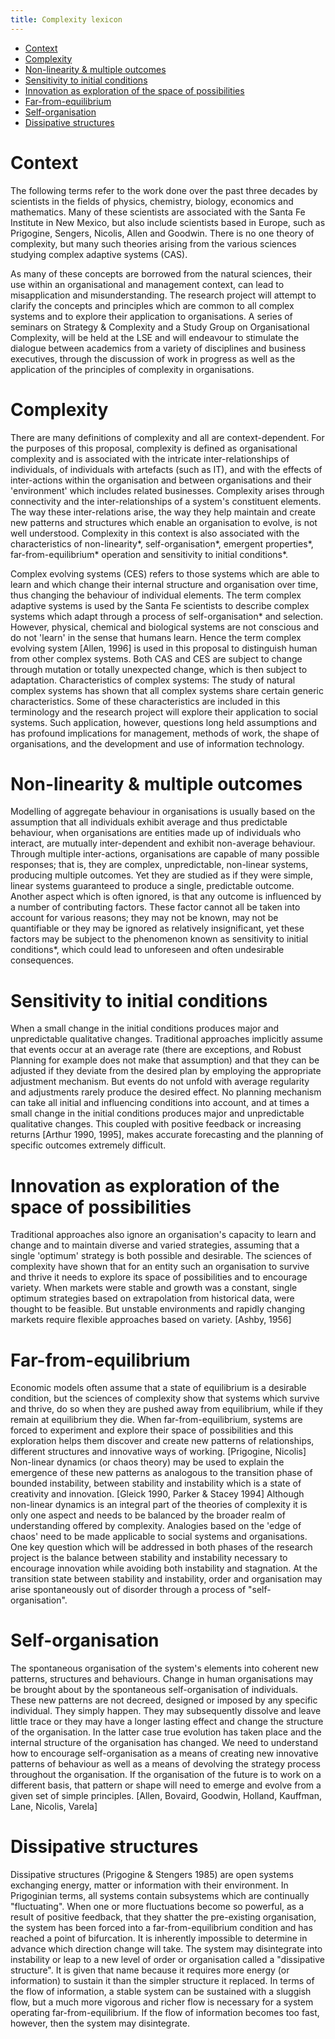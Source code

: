 ```yaml
---
title: Complexity lexicon
---
```


-   [Context](#context)
-   [Complexity](#complexity)
-   [Non-linearity & multiple outcomes](#non-linearity--multiple-outcomes)
-   [Sensitivity to initial conditions](#sensitivity-to-initial-conditions)
-   [Innovation as exploration of the space of possibilities](#innovation-as-exploration-of-the-space-of-possibilities)
-   [Far-from-equilibrium](#far-from-equilibrium)
-   [Self-organisation](#self-organisation)
-   [Dissipative structures](#dissipative-structures)


# Context

The following terms refer to the work done over the past three decades
by scientists in the fields of physics, chemistry, biology, economics
and mathematics. Many of these scientists are associated with the Santa
Fe Institute in New Mexico, but also include scientists based in Europe,
such as Prigogine, Sengers, Nicolis, Allen and Goodwin. There is no one
theory of complexity, but many such theories arising from the various
sciences studying complex adaptive systems (CAS).

As many of these concepts are borrowed from the natural sciences, their
use within an organisational and management context, can lead to
misapplication and misunderstanding. The research project will attempt
to clarify the concepts and principles which are common to all complex
systems and to explore their application to organisations. A series of
seminars on Strategy & Complexity and a Study Group on Organisational
Complexity, will be held at the LSE and will endeavour to stimulate the
dialogue between academics from a variety of disciplines and business
executives, through the discussion of work in progress as well as the
application of the principles of complexity in organisations.


# Complexity

There are many definitions of complexity and all are context-dependent.
For the purposes of this proposal, complexity is defined as
organisational complexity and is associated with the intricate
inter-relationships of individuals, of individuals with artefacts (such
as IT), and with the effects of inter-actions within the organisation
and between organisations and their 'environment' which includes related
businesses. Complexity arises through connectivity and the
inter-relationships of a system's constituent elements. The way these
inter-relations arise, the way they help maintain and create new
patterns and structures which enable an organisation to evolve, is not
well understood. Complexity in this context is also associated with the
characteristics of non-linearity\*, self-organisation\*, emergent
properties\*, far-from-equilibrium\* operation and sensitivity to
initial conditions\*.

Complex evolving systems (CES) refers to those systems which are able to
learn and which change their internal structure and organisation over
time, thus changing the behaviour of individual elements. The term
complex adaptive systems is used by the Santa Fe scientists to describe
complex systems which adapt through a process of self-organisation\* and
selection. However, physical, chemical and biological systems are not
conscious and do not 'learn' in the sense that humans learn. Hence the
term complex evolving system \[Allen, 1996\] is used in this proposal to
distinguish human from other complex systems. Both CAS and CES are
subject to change through mutation or totally unexpected change, which
is then subject to adaptation. Characteristics of complex systems: The
study of natural complex systems has shown that all complex systems
share certain generic characteristics. Some of these characteristics are
included in this terminology and the research project will explore their
application to social systems. Such application, however, questions long
held assumptions and has profound implications for management, methods
of work, the shape of organisations, and the development and use of
information technology.


# Non-linearity & multiple outcomes

Modelling of aggregate behaviour in organisations is usually based on
the assumption that all individuals exhibit average and thus predictable
behaviour, when organisations are entities made up of individuals who
interact, are mutually inter-dependent and exhibit non-average
behaviour. Through multiple inter-actions, organisations are capable of
many possible responses; that is, they are complex, unpredictable,
non-linear systems, producing multiple outcomes. Yet they are studied as
if they were simple, linear systems guaranteed to produce a single,
predictable outcome. Another aspect which is often ignored, is that any
outcome is influenced by a number of contributing factors. These factor
cannot all be taken into account for various reasons; they may not be
known, may not be quantifiable or they may be ignored as relatively
insignificant, yet these factors may be subject to the phenomenon known
as sensitivity to initial conditions\*, which could lead to unforeseen
and often undesirable consequences.


# Sensitivity to initial conditions

When a small change in the initial conditions produces major and
unpredictable qualitative changes. Traditional approaches implicitly
assume that events occur at an average rate (there are exceptions, and
Robust Planning for example does not make that assumption) and that they
can be adjusted if they deviate from the desired plan by employing the
appropriate adjustment mechanism. But events do not unfold with average
regularity and adjustments rarely produce the desired effect. No
planning mechanism can take all initial and influencing conditions into
account, and at times a small change in the initial conditions produces
major and unpredictable qualitative changes. This coupled with positive
feedback or increasing returns \[Arthur 1990, 1995\], makes accurate
forecasting and the planning of specific outcomes extremely difficult.


# Innovation as exploration of the space of possibilities

Traditional approaches also ignore an organisation's capacity to learn
and change and to maintain diverse and varied strategies, assuming that
a single 'optimum' strategy is both possible and desirable. The sciences
of complexity have shown that for an entity such an organisation to
survive and thrive it needs to explore its space of possibilities and to
encourage variety. When markets were stable and growth was a constant,
single optimum strategies based on extrapolation from historical data,
were thought to be feasible. But unstable environments and rapidly
changing markets require flexible approaches based on variety. \[Ashby,
1956\]


# Far-from-equilibrium

Economic models often assume that a state of equilibrium is a desirable
condition, but the sciences of complexity show that systems which
survive and thrive, do so when they are pushed away from equilibrium,
while if they remain at equilibrium they die. When far-from-equilibrium,
systems are forced to experiment and explore their space of
possibilities and this exploration helps them discover and create new
patterns of relationships, different structures and innovative ways of
working. \[Prigogine, Nicolis\] Non-linear dynamics (or chaos theory)
may be used to explain the emergence of these new patterns as analogous
to the transition phase of bounded instability, between stability and
instability which is a state of creativity and innovation. \[Gleick
1990, Parker & Stacey 1994\] Although non-linear dynamics is an integral
part of the theories of complexity it is only one aspect and needs to be
balanced by the broader realm of understanding offered by complexity.
Analogies based on the 'edge of chaos' need to be made applicable to
social systems and organisations. One key question which will be
addressed in both phases of the research project is the balance between
stability and instability necessary to encourage innovation while
avoiding both instability and stagnation. At the transition state
between stability and instability, order and organisation may arise
spontaneously out of disorder through a process of "self-organisation".


# Self-organisation

The spontaneous organisation of the system's elements into coherent new
patterns, structures and behaviours. Change in human organisations may
be brought about by the spontaneous self-organisation of individuals.
These new patterns are not decreed, designed or imposed by any specific
individual. They simply happen. They may subsequently dissolve and leave
little trace or they may have a longer lasting effect and change the
structure of the organisation. In the latter case true evolution has
taken place and the internal structure of the organisation has changed.
We need to understand how to encourage self-organisation as a means of
creating new innovative patterns of behaviour as well as a means of
devolving the strategy process throughout the organisation. If the
organisation of the future is to work on a different basis, that pattern
or shape will need to emerge and evolve from a given set of simple
principles. \[Allen, Bovaird, Goodwin, Holland, Kauffman, Lane, Nicolis,
Varela\]


# Dissipative structures

Dissipative structures (Prigogine & Stengers 1985) are open
systems exchanging energy, matter or information with their environment.
In Prigoginian terms, all systems contain subsystems which are
continually "fluctuating". When one or more fluctuations become so
powerful, as a result of positive feedback, that they shatter the
pre-existing organisation, the system has been forced into a
far-from-equilibrium condition and has reached a point of bifurcation.
It is inherently impossible to determine in advance which direction
change will take. The system may disintegrate into instability or leap
to a new level of order or organisation called a "dissipative
structure". It is given that name because it requires more energy (or
information) to sustain it than the simpler structure it replaced. In
terms of the flow of information, a stable system can be sustained with
a sluggish flow, but a much more vigorous and richer flow is necessary
for a system operating far-from-equilibrium. If the flow of information
becomes too fast, however, then the system may disintegrate.
